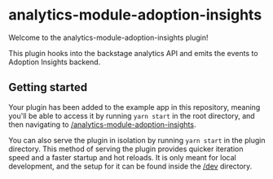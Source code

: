 # analytics-module-adoption-insights

Welcome to the analytics-module-adoption-insights plugin!

This plugin hooks into the backstage analytics API and emits the events to Adoption Insights backend.

## Getting started

Your plugin has been added to the example app in this repository, meaning you'll be able to access it by running `yarn start` in the root directory, and then navigating to [/analytics-module-adoption-insights](http://localhost:3000/analytics-module-adoption-insights).

You can also serve the plugin in isolation by running `yarn start` in the plugin directory.
This method of serving the plugin provides quicker iteration speed and a faster startup and hot reloads.
It is only meant for local development, and the setup for it can be found inside the [/dev](./dev) directory.
